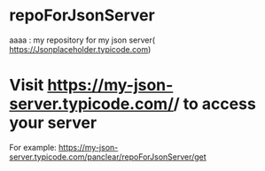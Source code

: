 # repoForJsonServer
aaaa : my repository for my json server( https://Jsonplaceholder.typicode.com)

# Visit https://my-json-server.typicode.com/<your-username>/<your-repo> to access your server
 For example: https://my-json-server.typicode.com/panclear/repoForJsonServer/get
